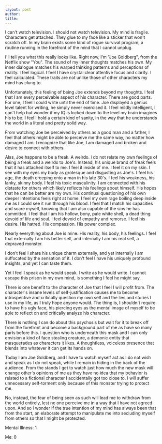 ```yaml
---
layout: post
author: 
title:
---
```


I can't watch television. I should not watch television.
My mind is fragile. Characters get attached. They glue to my face
like a sticker that won't scratch off. In my brain exists some kind of rogue
survival program, a routine running in the forefront of the mind that I cannot unplug.
<!-- This is not unlike when I lost it, when I finally snapped and a computer terminal
was permanently embedded into my mind's eye. -->

I'll tell you what this really looks like. Right now, I'm "Joe Goldberg", from the Netflix show "You". The sound of my inner thoughts matches his own.
My inner dialogue matches his warped thinking patterns and perceptions of reality.
I feel logical. I feel I have crystal clear attentive focus and clarity. I feel calculated. These traits are not unlike those of other characters my mind has clung to. <!-- , from Dexter Morgan to Sherlock Holmes.-->

Unfortunately, this feeling of being Joe extends beyond my thoughts. I feel that I am every perceivable aspect of his character. There are good parts. For one, I feel I could write until the end of time. Joe displayed a genius level talent for writing, he simply never exercised it. I feel mildly intelligent, I can't help but wonder if my IQ is locked down to the level my brain imagines his to be. I feel I hold a certain kind of sanity, in the way that he understands the world in a literal and pretty solid way.

From watching Joe be perceived by others as a good man and a
father, I feel that others might be able to perceive me the same way, no matter how damaged I am. I recognize that like Joe, I am damaged and broken and desire to connect with others.

Alas, Joe happens to be a freak. A weirdo. I do not relate my own feelings of being a freak and a weirdo to Joe's. Instead, his unique brand of freak feels that it has attached itself to me. I feel it inside of me. I feel it on my skin. I see with my eyes my body as
grotesque and disgusting as Joe's. I feel his age, the death creeping onto
a man in his late 30's. I feel his weakness, his lanky, skinny body. I feel his toxic masculinity. I am connected with his distaste for others which likely reflects his feelings about himself. His hopes that he can be better are my own. His continual questioning of his own deeper intentions feels right at home. I feel my own rage boiling deep inside me as I could
see it run through his blood. I feel that I match his capacities and scare myself, knowing that I am also capable of the sins he has committed. I feel that I am his hollow, bony, pale white shell, a dead thing devoid of life and soul. I feel devoid of empathy and remorse. I feel his desire. His hatred. His compassion. His power complex.

Nearly everything about Joe is mine. His reality, his body, his feelings. I feel that externally I am his better self, and internally I am his real self, a depraved monster.

I don't feel I share his unique charm externally, and yet internally I am suffocated by the sensation of it. I don't feel I have his uniquely profound insights, and yet I can taste them.

Yet I feel I speak as he would speak. I write as he would write. I cannot escape this prison in my own mind, is something I feel he might say.

There is one benefit to the character of Joe that I feel I will profit from.
The character's insane levels of self-justification causes me to become introspective and critically
question my own self and the lies and stories I use in my life, as I truly hope anyone would.
The thing is<!-- - Joe would totally say, "The thing is", and "totally" - -->, I shouldn't require to have
his ugly face, his piercing eyes as the mental image of myself to be able to reflect on and critically analyze his character.

There is nothing I can do about this psychosis but wait for it to break off from the forefront and become a background part of me as have so many parts  before this.
I question who is underneath this mask and I can only envision a kind of face stealing creature, a demonic entity that masquerades as characters it likes. A thoughtless, voiceless presence that blends into whatever it can get its hands on.

Today I am Joe Goldberg, and I have to watch myself act as I do not wish and speak as I do not speak, while I remain in hiding in the back of the audience. From the stands I get to watch just how much the new mask will change other's opinions of me as they have no idea that my behavior is
related to a fictional character I accidentally got too close to. I will suffer unnecessary self-torment only because <!-- - Hey there, Joe's blame games - --> of this monster trying to protect me.

No, instead, the fear of being seen as such will lead me to withdraw from
the world entirely, lest no one perceive me in a way that I have not
agreed upon. And so I wonder if the true intention of my mind has always
been that from the start, an elaborate attempt to manipulate me into
secluding myself from others so that I might be protected.

Mental Illness: 1

Me: 0
